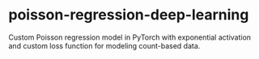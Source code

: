# poisson-regression-deep-learning
Custom Poisson regression model in PyTorch with exponential activation and custom loss function for modeling count-based data.
